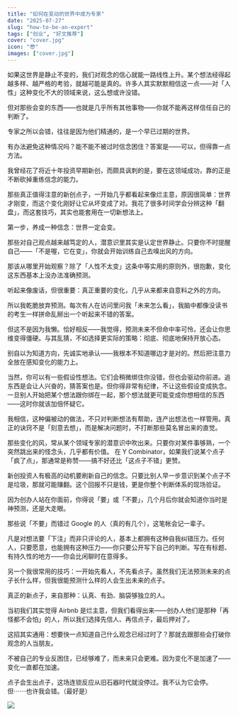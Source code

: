 ```yaml
---
title: "如何在变动的世界中成为专家"
date: "2025-07-27"
slug: "how-to-be-an-expert"
tags: ["创业", "好文推荐"]
cover: "cover.jpg"
icon: "😎"
images: ["cover.jpg"]
---
```

如果这世界是静止不变的，我们对观念的信心就能一路线性上升。某个想法经得起越多样、越严格的考验，就越可能是真的。许多人其实默默相信这一点——对「人性」这种变化不大的领域来说，这么想或许没错。



但对那些会变的东西——也就是几乎所有其他事物——你就不能再这样信任自己的判断了。



专家之所以会错，往往是因为他们精通的，是一个早已过期的世界。



有办法避免这种情况吗？能不能不被过时信念困住？答案是——可以，但得靠一点方法。



我曾经花了将近十年投资早期新创，而颇具讽刺的是，要在这领域成功，靠的正是不断砍掉重练信念的能力。



那些真正值得注意的新创点子，一开始几乎都看起来像烂主意，原因很简单：世界才刚变，而这个变化刚好让它从坏变成了对。我花了很多时间学会分辨这种「翻盘」，而这套技巧，其实也能套用在一切新想法上。



第一步，养成一种信念：世界一定会变。



那些对自己观点越来越笃定的人，潜意识里其实是认定世界静止。只要你不时提醒自己——「不是喔，它在变」，你就会开始训练自己去嗅出风的方向。



那该从哪里开始观察？除了「人性不太变」这条中等实用的原则外，很抱歉，变化这东西基本上没办法准确预测。



听起来像废话，但很重要：真正重要的变化，几乎从来都来自意料之外的方向。



所以我乾脆放弃预测。每次有人在访问里问我「未来怎么看」，我脑中都像没读书的考生一样拼命乱掰出一个听起来不错的答案。



但这不是因为我懒。恰好相反——我觉得，预测未来不但命中率可怜，还会让你思维变得僵硬。与其乱猜，不如选择更实际的策略：彻底、彻底地保持开放心态。



别自以为知道方向，先诚实地承认——我根本不知道哪边才是对的。然后把注意力全放在感知变化的能力上。



当然，你可以有一些假设性想法。它们会稍微绑住你没错，但也会驱动你前进。追东西是会让人兴奋的，猜答案也是。但你得非常有纪律，不让这些假设变成执念。
一旦别人开始把某个想法跟你绑在一起，那个想法就更可能变成你想相信的东西——这时你就该加倍怀疑它。



我相信，这种偏被动的做法，不只对判断想法有帮助，连产出想法也一样管用。真正的诀窍不是「刻意去想」，而是解决问题时，不打断那些莫名冒出来的直觉。



那些变化的风，常从某个领域专家的潜意识中吹出来。只要你对某件事够熟，一个突然跳出来的怪念头，几乎都有价值。
在 Y Combinator，如果我们说某个点子「疯了点」，那通常是称赞——搞不好还比「这点子不错」更赞。



新创投资人有极高的动机要刷新自己的信念。只要比别人早一步意识到某个点子不是垃圾，那就可能赚翻。这个回报不只是钱，更是你整个判断体系的现场验证。



因为创办人站在你面前，你得说「要」或「不要」，几个月后你就会知道你当时是神预测，还是大走眼。



那些说「不要」而错过 Google 的人（真的有几个），这笔帐会记一辈子。



凡是对想法要「下注」而非只评论的人，基本上都拥有这种自我纠错压力。任何人，只要愿意，也能拥有这种压力——你只要公开写下自己的判断。写在有标题、有持久性的地方——你会比闲聊时在意得多。



另一个我很常用的技巧：一开始先看人，不先看点子。虽然我们无法预测未来的点子长什么样，但我很能预测什么样的人会生出未来的点子。



真正的新点子，来自那种：认真、有劲、脑袋够独立的人。



当初我们其实觉得 Airbnb 是烂主意，但我们看得出来——创办人他们是那种「再怪都不会怕」的人，所以我们选择先信人、再信点子，最后押对了。



这招其实通用：想要快一点知道自己什么观念已经过时了？那就去跟那些会打破你观念的人当朋友。



不被自己的专业反困住，已经够难了，而未来只会更难。因为变化不是加速了——变化一直都在加速。



点子会生出点子，这场连锁反应从旧石器时代就没停过。我不认为它会停。
但⋯⋯也许我会错。（最好是）




![](https://prod-files-secure.s3.us-west-2.amazonaws.com/112d0858-5090-4d34-a606-b75eb8d65fd2/46476355-9cf3-4e99-9b7a-3531bc426380/1000202064.png?X-Amz-Algorithm=AWS4-HMAC-SHA256&X-Amz-Content-Sha256=UNSIGNED-PAYLOAD&X-Amz-Credential=ASIAZI2LB466WF7BDPRH%2F20250823%2Fus-west-2%2Fs3%2Faws4_request&X-Amz-Date=20250823T103404Z&X-Amz-Expires=3600&X-Amz-Security-Token=IQoJb3JpZ2luX2VjENL%2F%2F%2F%2F%2F%2F%2F%2F%2F%2FwEaCXVzLXdlc3QtMiJHMEUCIA4hytRXl%2Bdoa1baznPTDoYFoa%2BfjUZ%2BV3E4BPeEZ9nZAiEAqO0BsCsaZOTKFv1ahQOAZcYmgvF%2BsKJAvStD9VWWgOAq%2FwMIKxAAGgw2Mzc0MjMxODM4MDUiDOXuV2Ki47FwnzpOkircA2xzd5%2BTz0Qc8ZrI5HxahEoLP44H82QThO9XIKIMLGOR%2BZy8i5J%2Bf1qJWt3El6MzyhxueeJdDK0Yucdnp6vBdp2jUC1vBPHIAkDHodt2fdC4rgHNZ5A4FrR52rO9IJQp2gGb6uL0xv3v6aeYdImcezGP3xkWDAdPZXEuYU7sJzQVbVC6bOgh63Mo%2F2SifqqralW36frpTFpiUWMHC%2Fxua3Mm6Y9JoNf6x7QRUYEwWwsldLM82sY3r6RBR66LYvSquN4FIC6xZ4ZjftY%2FQM0EV5TT2uiq3sTHDjx7cnbBWBAL0vOPqXJ%2FHWSNA6FBe5ELWejTX6O%2FbK8JXmosYSZi%2BKsacRJTAdX2fYGT2lbb0zxXi%2FRatPAnZfm4OnpKSB%2FOGFKiqjAHH%2Bxo0ZMjAnp1dS0p9Owr%2B%2FkJhHjQWjt7RlAtF6VQrihEKs%2FYAXLFiDX4l0%2Biy6YO2oHpx2BYog2KJj%2B2ZUEmEVmU5uZq7aGgBfVZE1LiEIAYZ%2FVmvXSVHgVYzubPcb%2B5dXRKXKeNwMxGpNiRHfPb4Mju5%2BeOlo1o5oRZh%2FuoaqIc9YR0bV53WzvDjb%2Fzvx6HwGws5%2FrNu0UYTsC3N02ub17x2vr5wD7wo0n2QKr%2Fzsx7Lr80KMKoMMmgpsUGOqUBl0e8TpmwFy4BQXf7TRVf9qUfNStQegxoOFDfPNWNJXmUMgrO8EAOrkNZ61OYwPNWA1JIXyb8fYdkB4JI%2Fid%2Fu1%2BepDAwZ0zaQfVvC%2BqFgtwxmUxrHsaxdlN9o15WmMwSUgeB%2FV%2BpPZZtqu%2FFiIfzAf6i0E1y88KzidwtjMj8xHDrGDjptih83rA%2FEMpdHWEXhVe94vTMAjJi1zfBuEs5c1U3yoe9&X-Amz-Signature=e512a14e31dabec85bd2b5a6bb0b811f28343e6a883eb630ba0fdd7f25dd7f75&X-Amz-SignedHeaders=host&x-amz-checksum-mode=ENABLED&x-id=GetObject)

